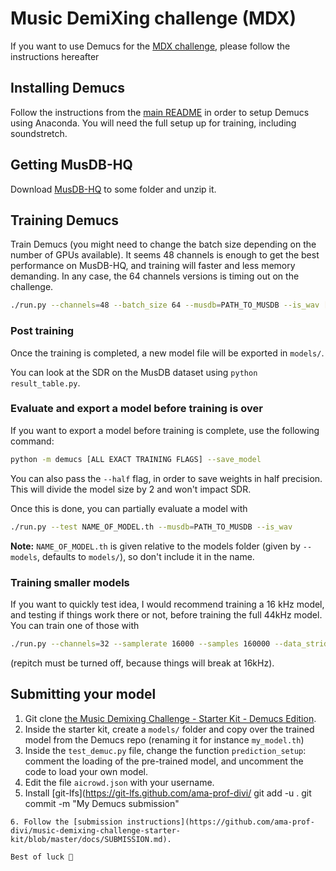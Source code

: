 # Music DemiXing challenge (MDX)

If you want to use Demucs for the [MDX challenge](https://www.aicrowd.com/challenges/music-demixing-challenge-ismir-2021),
please follow the instructions hereafter

## Installing Demucs

Follow the instructions from the [main README](https://github.com/ama-prof-divi/demucs#requirements)
in order to setup Demucs using Anaconda. You will need the full setup up for training, including soundstretch.

## Getting MusDB-HQ

Download [MusDB-HQ](https://zenodo.org/record/3338373) to some folder and unzip it.

## Training Demucs

Train Demucs (you might need to change the batch size depending on the number of GPUs available).
It seems 48 channels is enough to get the best performance on MusDB-HQ, and training will faster
and less memory demanding. In any case, the 64 channels versions is timing out on the challenge.
```bash
./run.py --channels=48 --batch_size 64 --musdb=PATH_TO_MUSDB --is_wav [EXTRA_FLAGS]
```

### Post training

Once the training is completed, a new model file will be exported in `models/`.

You can look at the SDR on the MusDB dataset using `python result_table.py`.


### Evaluate and export a model before training is over

If you want to export a model before training is complete, use the following command:
```bash
python -m demucs [ALL EXACT TRAINING FLAGS] --save_model
```
You can also pass the `--half` flag, in order to save weights in half precision. This will divide the model size by 2 and won't impact SDR.

Once this is done, you can partially evaluate a model with
```bash
./run.py --test NAME_OF_MODEL.th --musdb=PATH_TO_MUSDB --is_wav
```

**Note:** `NAME_OF_MODEL.th` is given relative to the models folder (given by `--models`, defaults to `models/`), so don't include it in the name.


### Training smaller models

If you want to quickly test idea, I would recommend training a 16 kHz model, and testing if things work there or not, before training the full 44kHz model. You can train one of those with
```bash
./run.py --channels=32 --samplerate 16000 --samples 160000 --data_stride 16000 --depth=5 --batch_size 64 --repitch=0 --musdb=PATH_TO_MUSDB --is_wav [EXTRA_FLAGS]
```
(repitch must be turned off, because things will break at 16kHz).

## Submitting your model

1. Git clone [the Music Demixing Challenge - Starter Kit - Demucs Edition](https://github.com/ama-prof-divi/music-demixing-challenge-starter-kit).
2. Inside the starter kit, create a `models/` folder and copy over the trained model from the Demucs repo (renaming
it for instance `my_model.th`)
3. Inside the `test_demuc.py` file, change the function `prediction_setup`: comment the loading
of the pre-trained model, and uncomment the code to load your own model.
4. Edit the file `aicrowd.json` with your username.
5. Install [git-lfs](https://git-lfs.github.com/ama-prof-divi/
git add -u .
git commit -m "My Demucs submission"
```
6. Follow the [submission instructions](https://github.com/ama-prof-divi/music-demixing-challenge-starter-kit/blob/master/docs/SUBMISSION.md).

Best of luck 🤞
